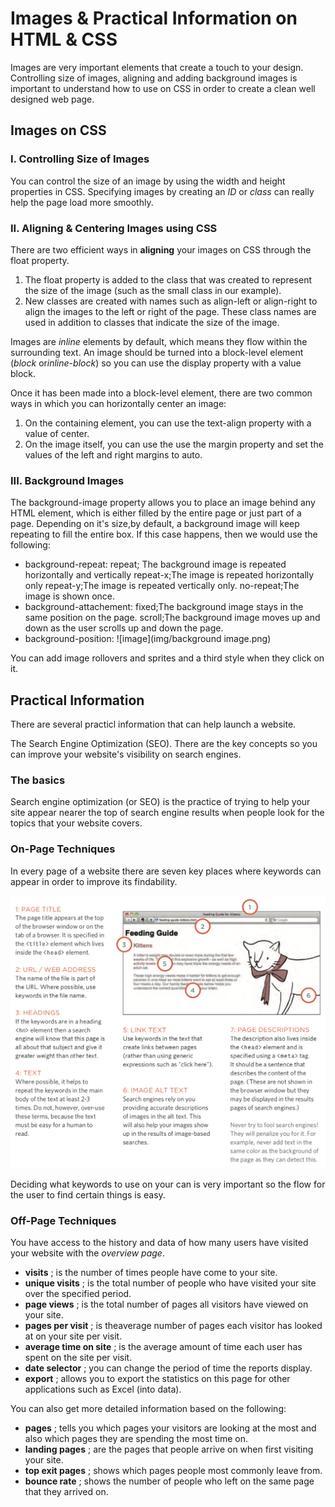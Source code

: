 # Images & Practical Information on HTML & CSS

Images are very important elements that create a touch to your design. Controlling size of images, aligning and adding background images is important to understand how to use on CSS in order to create a clean well designed web page.

## Images on CSS

### I. Controlling Size of Images

You can control the size of an image by using the width and height properties in CSS. Specifying images by creating an *ID* or *class* can really help the page load more smoothly.

### II. Aligning & Centering Images using CSS

There are two efficient ways in **aligning** your images on CSS through the float property.

1. The float property is added to the class that was created to represent the size of the image (such as the small class in our example).
2. New classes are created with names such as align-left or align-right to align the images to the left or right of the page. These class names are used in addition to classes that indicate the size of the image.

Images are *inline* elements by default, which means they flow within the surrounding text. An image should be turned into a block-level element (*block* or*inline-block*) so you can use the display property with a value block.

Once it has been made into a block-level element, there are two common ways in which you can horizontally center an image:

1. On the containing element, you can use the text-align property with a value of center.
2. On the image itself, you can use the use the margin property and set the values of the left and right margins to auto.

### III. Background Images

The background-image property allows you to place an image behind any HTML element, which is either filled by the entire page or just part of a page. Depending on it's size,by default, a background image will keep repeating to fill the entire box. If this case happens, then we would use the following:

- background-repeat:
     repeat; The background image is repeated horizontally and vertically
     repeat-x;The image is repeated horizontally only
     repeat-y;The image is repeated vertically only.
     no-repeat;The image is shown once.
- background-attachement:
    fixed;The background image stays in the same position on the page.
    scroll;The background image moves up and down as the user scrolls up and down the page.
- background-position:
![image](img/background image.png)

You can add image rollovers and sprites and a third style when they click on it.

## Practical Information

There are several practicl information that can help launch a website.

The Search Engine Optimization (SEO). There are the key concepts so you can improve your website's visibility on search engines.

### The basics

Search engine optimization (or SEO) is the practice of trying
to help your site appear nearer the top of search engine results when people look for the topics that your website covers.

### On-Page Techniques

In every page of a website there are seven key places where keywords can appear in order to improve its findability.

![on-page](img/on-page.png)

Deciding what keywords to use on your can is very important so the flow for the user to find certain things is easy.

### Off-Page Techniques

You have access to the history and data of how many users have visited your website with the *overview page*.

- **visits** ; is the number of times people have come to your site.
- **unique visits** ; is the total number of people who have visited your site over the specified period.
- **page views** ; is the total number of pages all visitors have viewed on your site.
- **pages per visit** ; is theaverage number of pages each visitor has looked at on your site per visit.
- **average time on site** ; is the average amount of time each user has spent on the site per visit.
- **date selector** ; you can change the period of time the reports display.
- **export** ; allows you to export the statistics on this page for other applications such as Excel (into data).

You can also get more detailed information based on the following:

- **pages** ; tells you which pages your visitors are looking at the most and also which pages they are spending the most time on.
- **landing pages** ; are the pages that people arrive on when first visiting your site.
- **top exit pages** ; shows which pages people most commonly leave from.
- **bounce rate** ;  shows the number of people who left on the same page that they arrived on.